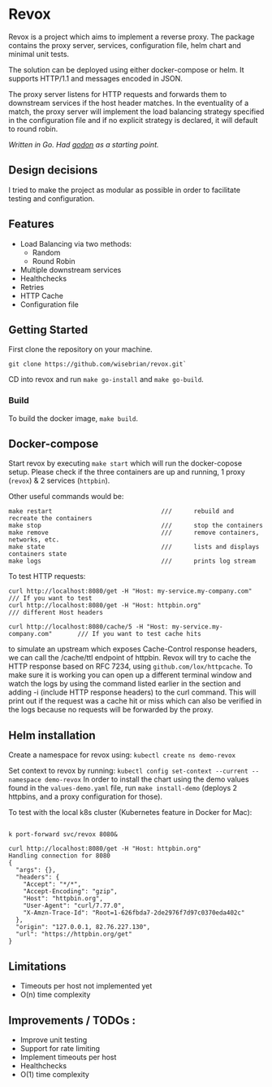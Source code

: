 # Revox

Revox is a project which aims to implement a reverse proxy. The package contains the proxy server, services, configuration file, helm chart and minimal unit tests.

The solution can be deployed using either docker-compose or helm.
It supports HTTP/1.1 and messages encoded in JSON.

The proxy server listens for HTTP requests and forwards them to downstream services if the host header matches. In the eventuality of a match, the proxy server will implement the load balancing strategy specified in the configuration file and if no explicit strategy is declared, it will default to round robin.

*Written in Go. Had [godon](https://github.com/bmf-san/godon) as a starting point.*

## Design decisions

I tried to make the project as modular as possible in order to facilitate testing and configuration.

## Features
- Load Balancing via two methods:
  - Random 
  - Round Robin
- Multiple downstream services
- Healthchecks
- Retries
- HTTP Cache
- Configuration file




## Getting Started

First clone the repository on your machine.

```
git clone https://github.com/wisebrian/revox.git`
```

CD into revox and run `make go-install` and `make go-build`.



### Build

To build the docker image, `make build`.



## Docker-compose

Start revox by executing `make start` which will run the docker-copose setup. Please check if the three containers are up and running, 1 proxy (`revox`) & 2 services (`httpbin`).

Other useful commands would be:

```
make restart                              ///      rebuild and recreate the containers
make stop                                 ///      stop the containers
make remove                               ///      remove containers, networks, etc.
make state                                ///      lists and displays containers state
make logs                                 ///      prints log stream
```


To test HTTP requests:
```
curl http://localhost:8080/get -H "Host: my-service.my-company.com"           /// If you want to test
curl http://localhost:8080/get -H "Host: httpbin.org"                         /// different Host headers

curl http://localhost:8080/cache/5 -H "Host: my-service.my-company.com"       /// If you want to test cache hits

```
to simulate an upstream which exposes Cache-Control response headers, we can call the /cache/ttl endpoint of httpbin. Revox will try to cache the HTTP response based on RFC 7234, using `github.com/lox/httpcache`.
To make sure it is working you can open up a different terminal window and
watch the logs by using the command listed earlier in the section and adding -i (include HTTP response headers) to the curl command. This will print out if the request was a cache hit or miss which can also be verified in the logs because no requests will be forwarded by the proxy.



## Helm installation


Create a namespace for revox using: `kubectl create ns demo-revox`

Set context to revox by running: `kubectl config set-context --current --namespace demo-revox`
In order to install the chart using the demo values found in the `values-demo.yaml` file, run
`make install-demo` (deploys 2 httpbins, and a proxy configuration for those).

To test with the local k8s cluster (Kubernetes feature in Docker for Mac):
```

k port-forward svc/revox 8080&

curl http://localhost:8080/get -H "Host: httpbin.org"
Handling connection for 8080
{
  "args": {},
  "headers": {
    "Accept": "*/*",
    "Accept-Encoding": "gzip",
    "Host": "httpbin.org",
    "User-Agent": "curl/7.77.0",
    "X-Amzn-Trace-Id": "Root=1-626fbda7-2de2976f7d97c0370eda402c"
  },
  "origin": "127.0.0.1, 82.76.227.130",
  "url": "https://httpbin.org/get"
}

```


## Limitations


- Timeouts per host not implemented yet
- O(n) time complexity



## Improvements / TODOs :


- Improve unit testing
- Support for rate limiting
- Implement timeouts per host
- Healthchecks
- O(1) time complexity